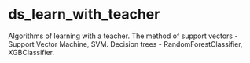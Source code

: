 # ds_learn_with_teacher

Algorithms of learning with a teacher. 
The method of support vectors - Support Vector Machine, SVM. 
Decision trees - RandomForestClassifier, XGBClassifier.





